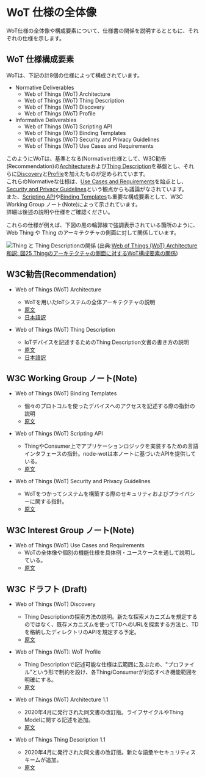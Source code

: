 # WoT 仕様の全体像

WoT仕様の全体像や構成要素について、仕様書の関係を説明するとともに、それぞれの仕様を示します。  

## WoT 仕様構成要素

WoTは、下記の計8個の仕様によって構成されています。

- Normative Deliverables
  - Web of Things (WoT) Architecture
  - Web of Things (WoT) Thing Description
  - Web of Things (WoT) Discovery
  - Web of Things (WoT) Profile
- Informative Deliverables
  - Web of Things (WoT) Scripting API
  - Web of Things (WoT) Binding Templates
  - Web of Things (WoT) Security and Privacy Guidelines
  - Web of Things (WoT) Use Cases and Requirements

このようにWoTは、基準となる(Normative)仕様として、W3C勧告(Recommendation)の[Architecture](https://wot-jp-community.github.io/wot-architecture/)および[Thing Description](https://wot-jp-community.github.io/wot-thing-description/)を基盤とし、それらに[Discovery](https://w3c.github.io/wot-discovery/)と[Profile](https://w3c.github.io/wot-profile/)を加えたものが定められています。  
これらのNormativeな仕様は、[Use Cases and Requirements](https://www.w3.org/TR/wot-usecases/)を始点とし、[Security and Privacy Guidelines](https://www.w3.org/TR/wot-security/)という観点からも議論がなされています。  
また、[Scripting API](https://www.w3.org/TR/wot-scripting-api/)や[Binding Templates](https://www.w3.org/TR/wot-binding-templates/)も重要な構成要素として、W3C Working Group ノート(Note)によって示されています。   
詳細は後述の説明や仕様をご確認ください。

これらの仕様が例えば、下図の黒の輪郭線で強調表示されている箇所のように、Web Thing や Thing のアーキテクチャの側面に対して関係しています。

![Thing と Thing Descriptionの関係](https://wot-jp-community.github.io/wot-architecture/images/abstract.svg)
(出典:[Web of Things (WoT) Architecture 和訳: 図25 Thingのアーキテクチャの側面に対するWoT構成要素の関係](https://wot-jp-community.github.io/wot-architecture/#arch-building-blocks))

## W3C勧告(Recommendation)

- Web of Things (WoT) Architecture
  - WoTを用いたIoTシステムの全体アーキテクチャの説明
  - [原文](https://www.w3.org/TR/wot-architecture/)
  - [日本語訳](https://wot-jp-community.github.io/wot-architecture/)


- Web of Things (WoT) Thing Description
  - IoTデバイスを記述するためのThing Description文書の書き方の説明
  - [原文](https://www.w3.org/TR/wot-thing-description/)
  - [日本語訳](https://wot-jp-community.github.io/wot-thing-description/)

## W3C Working Group ノート(Note)

- Web of Things (WoT) Binding Templates
  - 個々のプロトコルを使ったデバイスへのアクセスを記述する際の指針の説明
  - [原文](https://www.w3.org/TR/wot-binding-templates/)

- Web of Things (WoT) Scripting API
  - ThingやConsumer上でアプリケーションロジックを実装するための言語インタフェースの指針。node-wotは本ノートに基づいたAPIを提供している。
  - [原文](https://www.w3.org/TR/wot-scripting-api/)

- Web of Things (WoT) Security and Privacy Guidelines
  - WoTをつかってシステムを構築する際のセキュリティおよびプライバシーに関する指針。
  - [原文](https://www.w3.org/TR/wot-security/)

## W3C Interest Group ノート(Note)
- Web of Things (WoT) Use Cases and Requirements
  - WoTの全体像や個別の機能仕様を具体例・ユースケースを通して説明している。
  - [原文](https://www.w3.org/TR/wot-usecases/)

## W3C ドラフト (Draft)
- Web of Things (WoT) Discovery
  - Thing Descriptionの探索方法の説明。新たな探索メカニズムを規定するのではなく、既存メカニズムを使ってTDへのURLを探索する方法と、TDを格納したディレクトリのAPIを規定する予定。
  - [原文](https://w3c.github.io/wot-discovery/)

- Web of Things (WoT): WoT Profile
  - Thing Descriptionで記述可能な仕様は広範囲に及ぶため、"プロファイル"という形で制約を設け、各Thing/Consumerが対応すべき機能範囲を明確にする。
  - [原文](https://w3c.github.io/wot-profile/)

- Web of Things (WoT) Architecture 1.1
  - 2020年4月に発行された同文書の改訂版。ライフサイクルやThing Modelに関する記述を追加。
  - [原文](https://w3c.github.io/wot-architecture/)

- Web of Things Thing Description 1.1
  - 2020年4月に発行された同文書の改訂版。新たな語彙やセキュリティスキームが追加。
  - [原文](https://w3c.github.io/wot-thing-description/)

